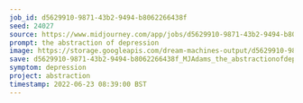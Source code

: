 ```yaml
---
job_id: d5629910-9871-43b2-9494-b8062266438f
seed: 24027
source: https://www.midjourney.com/app/jobs/d5629910-9871-43b2-9494-b8062266438f/
prompt: the abstraction of depression
image: https://storage.googleapis.com/dream-machines-output/d5629910-9871-43b2-9494-b8062266438f/0_0.png
save: d5629910-9871-43b2-9494-b8062266438f_MJAdams_the_abstractionofdepression.png
symptom: depression
project: abstraction
timestamp: 2022-06-23 08:39:00 BST
---
```

